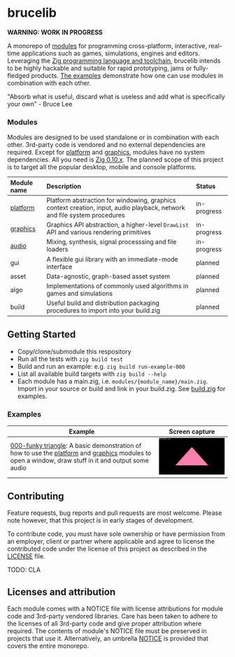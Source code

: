 # brucelib

**WARNING: WORK IN PROGRESS**

A monorepo of [modules](#modules) for programming cross-platform, interactive, real-time applications such as games, simulations, engines and editors. Leveraging the [Zig programming language and toolchain](https://ziglang.org/), brucelib intends to be highly hackable and suitable for rapid prototyping, jams or fully-fledged products. [The examples](#examples) demonstrate how one can use modules in combination with each other.

"Absorb what is useful, discard what is useless and add what is specifically your own” - Bruce Lee


### Modules

Modules are designed to be used standalone or in combination with each other. 3rd-party code is vendored and no external dependencies are required. Except for [platform](modules/platform/) and [graphics](modules/graphics/), modules have no system dependencies. All you need is [Zig 0.10.x](https://github.com/ziglang/zig). The planned scope of this project is to target all the popular desktop, mobile and console platforms.

| Module name | Description | Status |
| :--- | :---------- | :----- |
| [platform](modules/platform/) | Platform abstraction for windowing, graphics context creation, input, audio playback, network and file system procedures | in-progress |
| [graphics](modules/graphics/) | Graphics API abstraction, a higher-level `DrawList` API and various rendering primitives | in-progress |
| [audio](modules/audio/) | Mixing, synthesis, signal processsing and file loaders | in-progress |
| gui | A flexible gui library with an immediate-mode interface | planned |
| asset | Data-agnostic, graph-based asset system | planned |
| algo | Implementations of commonly used algorithms in games and simulations | planned |
| build | Useful build and distribution packaging procedures to import into your build.zig | planned |


## Getting Started
- Copy/clone/submodule this respository
- Run all the tests with `zig build test`
- Build and run an example: e.g. `zig build run-example-000`
- List all available build targets with `zig build --help`
- Each module has a main.zig, i.e. `modules/{module_name}/main.zig`. Import in your source or build and link in your build.zig. See [build.zig](build.zig) for examples.


### Examples

| Example | Screen capture |
| ------- | -------------- |
| [000-funky triangle](examples/000_funky_triangle/): A basic demonstration of how to use the [platform](modules/platform/) and [graphics](modules/graphics/) modules to open a window, draw stuff in it and output some audio | <img src="examples/000_funky_triangle/screencap.gif" width=426/> |


## Contributing

Feature requests, bug reports and pull requests are most welcome. Please note however, that this project is in early stages of development.

To contribute code, you must have sole ownership or have permission from an employer, client or partner where applicable and agree to license the contributed code under the license of this project as described in the [LICENSE](LICENSE) file.

TODO: CLA


## Licenses and attribution

Each module comes with a NOTICE file with license attributions for module code and 3rd-party vendored libraries. Care has been taken to adhere to the licenses of all 3rd-party code and give proper attribution where required. The contents of module's NOTICE file must be preserved in projects that use it. Alternatively, an umbrella [NOTICE](NOTICE) is provided that covers the entire monorepo.
